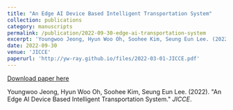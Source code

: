 ```yaml
---
title: "An Edge AI Device Based Intelligent Transportation System"
collection: publications
category: manuscripts
permalink: /publication/2022-09-30-edge-ai-transportation-system
excerpt: 'Youngwoo Jeong, Hyun Woo Oh, Soohee Kim, Seung Eun Lee. (2022). &quot;An Edge AI Device Based Intelligent Transportation System.&quot; <i>JICCE</i>.'
date: 2022-09-30
venue: 'JICCE'
paperurl: 'http://yw-ray.github.io/files/2022-03-01-JICCE.pdf'
---
```


<a href='http://yw-ray.github.io/files/2022-03-01-JICCE.pdf'>Download paper here</a>

Youngwoo Jeong, Hyun Woo Oh, Soohee Kim, Seung Eun Lee. (2022). &quot;An Edge AI Device Based Intelligent Transportation System.&quot; <i>JICCE</i>.
